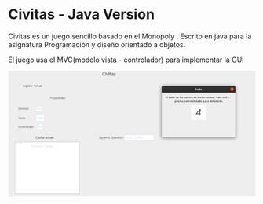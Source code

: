 # Civitas - Java Version

Civitas es un juego sencillo basado en el Monopoly . Escrito en java para la asignatura Programación y diseño orientado a objetos.

El juego usa el MVC(modelo vista - controlador) para implementar la GUI

<img src = Civitas_GUI.png>

